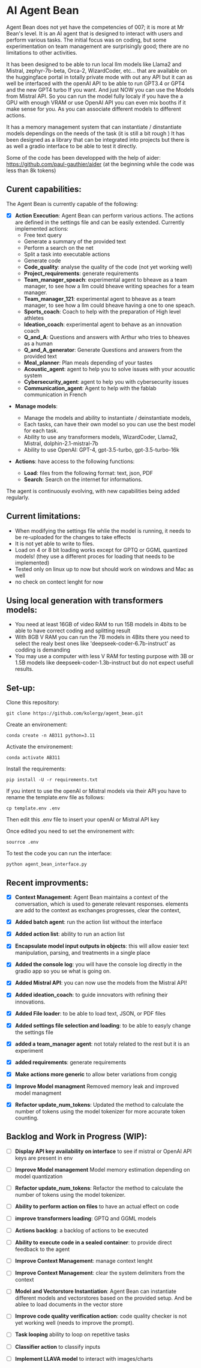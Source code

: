 # AI Agent Bean
Agent Bean does not yet have the competencies of 007; it is more at Mr Bean's level. It is an AI agent that is designed to interact with users and perform various tasks. The initial focus was on coding, but some experimentation on team management are surprisingly good; there are no limitations to other activities. 

It has been designed to be able to run local llm models like Llama2 and Mistral, zephyr-7b-beta, Orca-2, WizardCoder, etc... that are available on the huggingface portal in totally private mode with out any API but it can as well be interfaced with the openAI API to be able to run GPT3.4 or GPT4 and the new GPT4 turbo If you want. And just NOW you can use the Models from Mistral API. So you can run the model fully localy if you have the a GPU with enough VRAM or use OpenAI API you can even mix booths if it make sense for you. As you can associate different models to different actions.

It has a memory management system that can instantiate / dinstantiate models dependings on the needs of the task (it is still a bit rough )
It has been designed as a library that can be integrated into projects but there is as well a gradio interface to be able to test it directly.

Some of the code has been developped with the help of aider: https://github.com/paul-gauthier/aider (at the beginning while the code was less than 8k tokens)

## Curent capabilities:
The Agent Bean is currently capable of the following:

- [x] **Action Execution**: Agent Bean can perform various actions. The actions are defined in the settings file and can be easily extended. Currently implemented actions:
   - Free text query
   - Generate a summary of the provided text
   - Perform a search on the net
   - Split a task into executable actions 
   - Generate code 
   - **Code_quality**: analyse the quality of the code (not yet working well)
   - **Project_requirements**: generate requirements
   - **Team_manager_speach**: experimental agent to bheave as a team manager, to see how a llm could bheave writing speaches for a team manager.
   - **Team_manager_121**: experimental agent to bheave as a team manager, to see how a llm could bheave having a one to one speach.
   - **Sports_coach**: Coach to help with the preparation of High level athletes
   - **Ideation_coach**: experimental agent to behave as an innovation coach
   - **Q_and_A**: Questions and answers with Arthur who tries to bheaves as a human
   - **Q_and_A_generator**: Generate Questions and answers from the provided text
   - **Meal_planner**: Plan meals depending of your tastes
   - **Acoustic_agent**: agent to help you to solve issues with your acoustic system
   - **Cybersecurity_agent**: agent to help you with cybersecurity issues
   - **Communication_agent**: Agent to help with the fablab communication in French

- **Manage models**: 
   - Manage the models and ability to instantiate / deinstantiate models, 
   - Each tasks, can have their own model so you can use the best model for each task. 
   - Ability to use any transformers models, WizardCoder, Llama2, Mistral, dolphin-2.1-mistral-7b
   - Ability to use OpenAI: GPT-4, gpt-3.5-turbo, gpt-3.5-turbo-16k 

- **Actions**: have access to the following functions: 
   - **Load**: files from the following format: text, json, PDF 
   - **Search**: Search on the internet for informations. 
   

The agent is continuously evolving, with new capabilities being added regularly.


## Current limitations:
- When modifying the settings file whlie the model is running, it needs to be re-uploaded for the changes to take effects
- It is not yet able to write to files.
- Load on 4 or 8 bit loading works except for GPTQ or GGML quantized models! (they use a different proces for loading that needs to be implemented)
- Tested only on linux up to now but should work on windows and Mac as well
- no check on contect lenght for now


## Using local generation with transformers models:
- You need at least 16GB of video RAM to run 15B models in 4bits to be able to have correct coding and splitting result
- With 8GB V RAM you can run the 7B models in 4Bits there you need to select the realy best ones like 'deepseek-coder-6.7b-instruct' as codding is demanding
- You may use a computer with less V RAM for testing purpose with 3B or 1.5B models like deepseek-coder-1.3b-instruct but do not expect usefull results.



## Set-up:

Clone this repository:

`git clone https://github.com/kolergy/agent_bean.git`

Create an environement:

`conda create -n AB311 python=3.11`

Activate the environement:

`conda activate AB311`

Install the requirements:

`pip install -U -r requirements.txt`

If you intent to use the openAI or Mistral models via their API you have to rename the template.env file as follows:

`cp template.env .env`

Then edit this .env file to insert your openAI or Mistral API key 

Once edited you need to set the environement with:

`sourrce .env`

To test the code you can run the interface:

`python agent_bean_interface.py`



## Recent improvments:

- [x] **Context Management**: Agent Bean maintains a context of the conversation, which is used to generate relevant responses. elements are add to the context as exchanges progresses, clear the context, 
- [x] **Added batch agent**: run the action list without the interface
- [x] **Added action list**: ability to run an action list
- [x] **Encapsulate model input outputs in objects**: this will allow easier text manipulation, parsing, and treatments in a single place 
- [x] **Added the console log**: you will have the console log directly in the gradio app so you se what is going on.
- [x] **Added Mistral API**: you can now use the models from the Mistral API!
- [x] **Added ideation_coach**: to guide innovators with refining their innovations.
- [x] **Added File loader**: to be able to load text, JSON, or PDF files
- [x] **Added settings file selection and loading**: to be able to easyly change the settings file
- [x] **added a team_manager agent**: not totaly related to the rest but it is an experiment 
- [x] **added requirements**: generate requirements
- [x] **Make actions more generic** to allow beter variations from congig
- [x] **Improve Model managment** Removed memory leak and improved model managment
- [x] **Refactor update_num_tokens**: Updated the method to calculate the number of tokens using the model tokenizer for more accurate token counting.


## Backlog and Work in Progress (WIP): 

- [ ] **Display API key availability on interface** to see if mistral or OpenAI API keys are present in env
- [ ] **Improve Model management** Model memory estimation depending on model quantization
- [ ] **Refactor update_num_tokens**: Refactor the method to calculate the number of tokens using the model tokenizer.
- [ ] **Ability to perform action on files** to have an actual effect on code
- [ ] **improve transformers loading**: GPTQ and GGML models
- [ ] **Actions backlog**: a backlog of actions to be executed
- [ ] **Ability to execute code in a sealed container**: to provide direct feedback to the agent
- [ ] **Improve Context Management**: manage context lenght
- [ ] **Improve Context Management**: clear the system delimiters from the context
- [ ] **Model and Vectorstore Instantiation**: Agent Bean can instantiate different models and vectorstores based on the provided setup. And be ablee to load documents in the vector store
- [ ] **Improve code quality verification action**: code quality checker is not yet working well (needs to improve the prompt).
- [ ] **Task looping** ability to loop on repetitive tasks
- [ ] **Classifier action** to classify inputs
- [ ] **Implement LLAVA model** to interact with images/charts 


